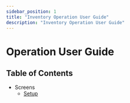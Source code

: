 ```yaml
---
sidebar_position: 1
title: "Inventory Operation User Guide"
description: "Inventory Operation User Guide"
---
```


# Operation User Guide

## Table of Contents
- Screens
  - [Setup](setup)